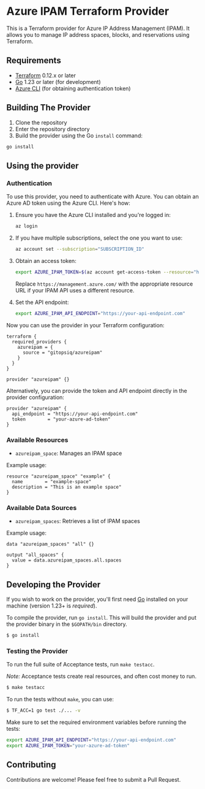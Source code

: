 # Azure IPAM Terraform Provider

This is a Terraform provider for Azure IP Address Management (IPAM). It allows you to manage IP address spaces, blocks, and reservations using Terraform.

## Requirements

- [Terraform](https://www.terraform.io/downloads.html) 0.12.x or later
- [Go](https://golang.org/doc/install) 1.23 or later (for development)
- [Azure CLI](https://docs.microsoft.com/en-us/cli/azure/install-azure-cli) (for obtaining authentication token)

## Building The Provider

1. Clone the repository
2. Enter the repository directory
3. Build the provider using the Go `install` command:

```sh
go install
```

## Using the provider

### Authentication

To use this provider, you need to authenticate with Azure. You can obtain an Azure AD token using the Azure CLI. Here's how:

1. Ensure you have the Azure CLI installed and you're logged in:

   ```sh
   az login
   ```

2. If you have multiple subscriptions, select the one you want to use:

   ```sh
   az account set --subscription="SUBSCRIPTION_ID"
   ```

3. Obtain an access token:

   ```sh
   export AZURE_IPAM_TOKEN=$(az account get-access-token --resource="https://management.azure.com/" --query accessToken -o tsv)
   ```

   Replace `https://management.azure.com/` with the appropriate resource URL if your IPAM API uses a different resource.

4. Set the API endpoint:

   ```sh
   export AZURE_IPAM_API_ENDPOINT="https://your-api-endpoint.com"
   ```

Now you can use the provider in your Terraform configuration:

```hcl
terraform {
  required_providers {
    azureipam = {
      source = "gitopsiq/azureipam"
    }
  }
}

provider "azureipam" {}
```

Alternatively, you can provide the token and API endpoint directly in the provider configuration:

```hcl
provider "azureipam" {
  api_endpoint = "https://your-api-endpoint.com"
  token        = "your-azure-ad-token"
}
```

### Available Resources

- `azureipam_space`: Manages an IPAM space

Example usage:

```hcl
resource "azureipam_space" "example" {
  name        = "example-space"
  description = "This is an example space"
}
```

### Available Data Sources

- `azureipam_spaces`: Retrieves a list of IPAM spaces

Example usage:

```hcl
data "azureipam_spaces" "all" {}

output "all_spaces" {
  value = data.azureipam_spaces.all.spaces
}
```

## Developing the Provider

If you wish to work on the provider, you'll first need [Go](http://www.golang.org) installed on your machine (version 1.23+ is *required*).

To compile the provider, run `go install`. This will build the provider and put the provider binary in the `$GOPATH/bin` directory.

```sh
$ go install
```

### Testing the Provider

To run the full suite of Acceptance tests, run `make testacc`.

*Note:* Acceptance tests create real resources, and often cost money to run.

```sh
$ make testacc
```

To run the tests without `make`, you can use:

```sh
$ TF_ACC=1 go test ./... -v
```

Make sure to set the required environment variables before running the tests:

```sh
export AZURE_IPAM_API_ENDPOINT="https://your-api-endpoint.com"
export AZURE_IPAM_TOKEN="your-azure-ad-token"
```

## Contributing

Contributions are welcome! Please feel free to submit a Pull Request.